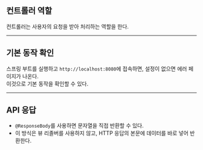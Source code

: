 ## 컨트롤러 역할
컨트롤러는 사용자의 요청을 받아 처리하는 역할을 한다.

-----  

## 기본 동작 확인
스프링 부트를 실행하고 `http://localhost:8080`에 접속하면, 설정이 없으면 에러 페이지가 나온다.  
이것으로 기본 동작을 확인할 수 있다.

-----  

## API 응답
- `@ResponseBody`를 사용하면 문자열을 직접 반환할 수 있다.
- 이 방식은 뷰 리졸버를 사용하지 않고, HTTP 응답의 본문에 데이터를 바로 넣어 반환한다.  
